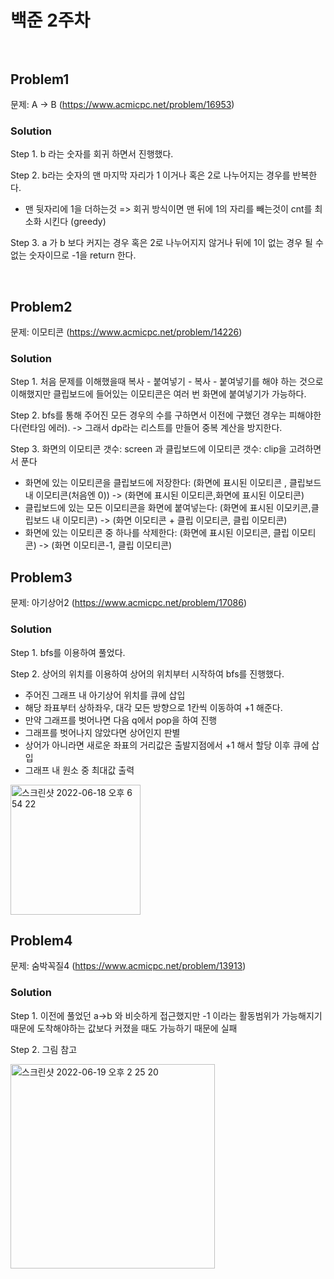 # 백준 2주차 <br/><br/>

## Problem1

문제: A -> B (https://www.acmicpc.net/problem/16953)

### Solution

Step 1. b 라는 숫자를 회귀 하면서 진행했다.

Step 2. b라는 숫자의 맨 마지막 자리가 1 이거나 혹은 2로 나누어지는 경우를 반복한다. 
- 맨 뒷자리에 1을 더하는것 => 회귀 방식이면 맨 뒤에 1의 자리를 빼는것이 cnt를 최소화 시킨다 (greedy)

Step 3. a 가 b 보다 커지는 경우 혹은 2로 나누어지지 않거나 뒤에 1이 없는 경우 될 수 없는 숫자이므로 -1을 return 한다.


<br/>

## Problem2

문제: 이모티콘 (https://www.acmicpc.net/problem/14226)

### Solution

Step 1. 처음 문제를 이해했을때 복사 - 붙여넣기 - 복사 - 붙여넣기를 해야 하는 것으로 이해했지만 클립보드에 들어있는 이모티콘은 여러 번 화면에 붙여넣기가 가능하다.  

Step 2. bfs를 통해 주어진 모든 경우의 수를 구하면서 이전에 구했던 경우는 피해야한다(런타임 에러). -> 그래서 dp라는 리스트를 만들어 중복 계산을 방지한다.

Step 3. 화면의 이모티콘 갯수: screen 과 클립보드에 이모티콘 갯수: clip을 고려하면서 푼다
- 화면에 있는 이모티콘을 클립보드에 저장한다: (화면에 표시된 이모티콘 , 클립보드 내 이모티콘(처음엔 0)) -> (화면에 표시된 이모티콘,화면에 표시된 이모티콘)
- 클립보드에 있는 모든 이모티콘을 화면에 붙여넣는다: (화면에 표시된 이모키콘,클립보드 내 이모티콘) -> (화면 이모티콘 + 클립 이모티콘, 클립 이모티콘)
- 화면에 있는 이모티콘 중 하나를 삭제한다: (화면에 표시된 이모티콘, 클립 이모티콘) -> (화면 이모티콘-1, 클립 이모티콘)

## Problem3

문제: 아기상어2 (https://www.acmicpc.net/problem/17086)

### Solution

Step 1. bfs를 이용하여 풀었다.

Step 2. 상어의 위치를 이용하여 상어의 위치부터 시작하여 bfs를 진행했다.
- 주어진 그래프 내 아기상어 위치를 큐에 삽입
- 해당 좌표부터 상하좌우, 대각 모든 방향으로 1칸씩 이동하여 +1 해준다.
- 만약 그래프를 벗어나면 다음 q에서 pop을 하여 진행
- 그래프를 벗어나지 않았다면 상어인지 판별
- 상어가 아니라면 새로운 좌표의 거리값은 출발지점에서 +1 해서 할당 이후 큐에 삽입
- 그래프 내 원소 중 최대값 출력

<img width="208" alt="스크린샷 2022-06-18 오후 6 54 22" src="https://user-images.githubusercontent.com/60414900/174432583-756cd6c8-d5ba-4ad1-95e6-d2355164039a.png">

<br/>

## Problem4

문제: 숨박꼭질4 (https://www.acmicpc.net/problem/13913)

### Solution

Step 1. 이전에 풀었던 a->b 와 비슷하게 접근했지만 -1 이라는 활동범위가 가능해지기 때문에 도착해야하는 값보다 커졌을 때도 가능하기 때문에 실패

Step 2. 그림 참고

<img width="327" alt="스크린샷 2022-06-19 오후 2 25 20" src="https://user-images.githubusercontent.com/60414900/174467188-617013f8-4e90-4e2d-b3f1-bc1c529d5b23.png">





